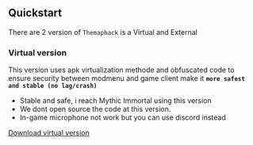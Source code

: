 ## Quickstart

There are 2 version of `Themaphack` is a Virtual and External

### Virtual version

This version uses apk virtualization methode and obfuscated code to ensure security between modmenu and game client make it **`more safest and stable (no lag/crash)`**

* Stable and safe, i reach Mythic Immortal using this version
* We dont open source the code at this version.
* In-game microphone not work but you can use discord instead

<a href="#" class="btn btn-lg btn-success"><i class="bi bi-download"></i> Download virtual version</a>



